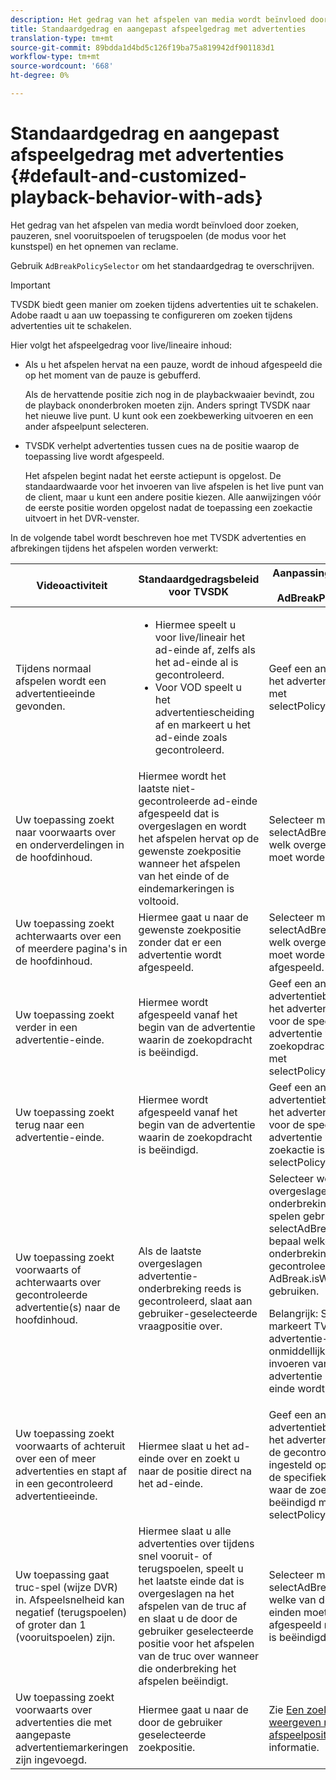 ```yaml
---
description: Het gedrag van het afspelen van media wordt beïnvloed door zoeken, pauzeren, snel vooruitspoelen of terugspoelen (de modus voor het kunstspel) en het opnemen van reclame.
title: Standaardgedrag en aangepast afspeelgedrag met advertenties
translation-type: tm+mt
source-git-commit: 89bdda1d4bd5c126f19ba75a819942df901183d1
workflow-type: tm+mt
source-wordcount: '668'
ht-degree: 0%

---
```



# Standaardgedrag en aangepast afspeelgedrag met advertenties {#default-and-customized-playback-behavior-with-ads}

Het gedrag van het afspelen van media wordt beïnvloed door zoeken, pauzeren, snel vooruitspoelen of terugspoelen (de modus voor het kunstspel) en het opnemen van reclame.

Gebruik `AdBreakPolicySelector` om het standaardgedrag te overschrijven.

>[!IMPORTANT]
>
>TVSDK biedt geen manier om zoeken tijdens advertenties uit te schakelen. Adobe raadt u aan uw toepassing te configureren om zoeken tijdens advertenties uit te schakelen.

Hier volgt het afspeelgedrag voor live/lineaire inhoud:

* Als u het afspelen hervat na een pauze, wordt de inhoud afgespeeld die op het moment van de pauze is gebufferd.

   Als de hervattende positie zich nog in de playbackwaaier bevindt, zou de playback ononderbroken moeten zijn. Anders springt TVSDK naar het nieuwe live punt. U kunt ook een zoekbewerking uitvoeren en een ander afspeelpunt selecteren.
* TVSDK verhelpt advertenties tussen cues na de positie waarop de toepassing live wordt afgespeeld.

   Het afspelen begint nadat het eerste actiepunt is opgelost. De standaardwaarde voor het invoeren van live afspelen is het live punt van de client, maar u kunt een andere positie kiezen. Alle aanwijzingen vóór de eerste positie worden opgelost nadat de toepassing een zoekactie uitvoert in het DVR-venster.

In de volgende tabel wordt beschreven hoe met TVSDK advertenties en afbrekingen tijdens het afspelen worden verwerkt:

<table id="table_466538B1C2A646B89EB4F9AA111203BE"> 
 <thead> 
  <tr> 
   <th colname="col1" class="entry"> Videoactiviteit </th> 
   <th colname="col2" class="entry"> Standaardgedragsbeleid voor TVSDK </th> 
   <th colname="col3" class="entry">Aanpassing beschikbaar via <span class="codeph"> AdBreakPolicySelector </span> </th> 
  </tr>
 </thead>
 <tbody> 
  <tr> 
   <td colname="col1"> Tijdens normaal afspelen wordt een advertentieeinde gevonden. </td> 
   <td colname="col2"> 
    <ul id="ul_10D2638676EA4ADDA718E61BD4FDC1D2"> 
     <li id="li_D5CC30F063934C738971E2E8AF00C137"> Hiermee speelt u voor live/lineair het ad-einde af, zelfs als het ad-einde al is gecontroleerd. </li> 
     <li id="li_D962C0938DA74186AE99D117E5A74E38">Voor VOD speelt u het advertentiescheiding af en markeert u het ad-einde zoals gecontroleerd. </li> 
    </ul> </td> 
   <td colname="col3">Geef een ander beleid voor het advertentieeinde op met <span class="codeph"> selectPolicyForAdBreak</span>. </td> 
  </tr> 
  <tr> 
   <td colname="col1"> Uw toepassing zoekt naar voorwaarts over en onderverdelingen in de hoofdinhoud. </td> 
   <td colname="col2"> Hiermee wordt het laatste niet-gecontroleerde ad-einde afgespeeld dat is overgeslagen en wordt het afspelen hervat op de gewenste zoekpositie wanneer het afspelen van het einde of de eindemarkeringen is voltooid. </td> 
   <td colname="col3">Selecteer met <span class="codeph"> selectAdBreaksToPlay</span> welk overgeslagen einde moet worden afgespeeld. </td> 
  </tr> 
  <tr> 
   <td colname="col1"> Uw toepassing zoekt achterwaarts over een of meerdere pagina's in de hoofdinhoud. </td> 
   <td colname="col2"> Hiermee gaat u naar de gewenste zoekpositie zonder dat er een advertentie wordt afgespeeld. </td> 
   <td colname="col3">Selecteer met <span class="codeph"> selectAdBreaksToPlay</span> welk overgeslagen einde moet worden afgespeeld.                      </td> 
  </tr> 
  <tr> 
   <td colname="col1"> Uw toepassing zoekt verder in een advertentie-einde. </td> 
   <td colname="col2"> Hiermee wordt afgespeeld vanaf het begin van de advertentie waarin de zoekopdracht is beëindigd. </td> 
   <td colname="col3">Geef een ander advertentiebeleid op voor het advertentieeinde en voor de specifieke advertentie waar de zoekopdracht is beëindigd met <span class="codeph"> selectPolicyForSeekIntoAd</span>. </td> 
  </tr> 
  <tr> 
   <td colname="col1"> Uw toepassing zoekt terug naar een advertentie-einde. </td> 
   <td colname="col2"> Hiermee wordt afgespeeld vanaf het begin van de advertentie waarin de zoekopdracht is beëindigd. </td> 
   <td colname="col3">Geef een ander advertentiebeleid op voor het advertentieeinde en voor de specifieke advertentie waarin de zoekactie is beëindigd met <span class="codeph"> selectPolicyForSeekIntoAd</span>. </td> 
  </tr> 
  <tr> 
   <td colname="col1"> Uw toepassing zoekt voorwaarts of achterwaarts over gecontroleerde advertentie(s) naar de hoofdinhoud. </td> 
   <td colname="col2"> Als de laatste overgeslagen advertentie-onderbreking reeds is gecontroleerd, slaat aan gebruiker-geselecteerde vraagpositie over. </td> 
   <td colname="col3">Selecteer welke overgeslagen onderbrekingen om te spelen gebruikend <span class="codeph"> selectAdBreaksToPlay</span> en bepaal welke onderbrekingen reeds zijn gecontroleerd door <span class="codeph"> AdBreak.isWatched</span> te gebruiken. <p>Belangrijk:  Standaard markeert TVSDK een advertentie-einde zoals onmiddellijk na het invoeren van de eerste advertentie in het ad-einde wordt gecontroleerd. </p> </td> 
  </tr> 
  <tr> 
   <td colname="col1"> Uw toepassing zoekt voorwaarts of achteruit over een of meer advertenties en stapt af in een gecontroleerd advertentieeinde. </td> 
   <td colname="col2"> Hiermee slaat u het ad-einde over en zoekt u naar de positie direct na het ad-einde. </td> 
   <td colname="col3">Geef een ander advertentiebeleid op voor het advertentieeinde (met de gecontroleerde status ingesteld op true) en voor de specifieke advertentie waar de zoekopdracht is beëindigd met <span class="codeph"> selectPolicyForSeekIntoAd</span>. </td> 
  </tr> 
  <tr> 
   <td colname="col1"> Uw toepassing gaat truc-spel (wijze DVR) in. Afspeelsnelheid kan negatief (terugspoelen) of groter dan 1 (vooruitspoelen) zijn. </td> 
   <td colname="col2"> Hiermee slaat u alle advertenties over tijdens snel vooruit- of terugspoelen, speelt u het laatste einde dat is overgeslagen na het afspelen van de truc af en slaat u de door de gebruiker geselecteerde positie voor het afspelen van de truc over wanneer die onderbreking het afspelen beëindigt. </td> 
   <td colname="col3">Selecteer met <span class="codeph"> selectAdBreaksToPlay</span> welke van de overgeslagen einden moeten worden afgespeeld nadat het truc is beëindigd. </td> 
  </tr> 
  <tr> 
   <td colname="col1"> Uw toepassing zoekt voorwaarts over advertenties die met aangepaste advertentiemarkeringen zijn ingevoegd. </td> 
   <td colname="col2"> Hiermee gaat u naar de door de gebruiker geselecteerde zoekpositie. </td> 
   <td colname="col3">Zie <a href="../../tvsdk-1.4-for-android/ui-configure/android-1.4-ui-seek-scrub-bar-display.md">Een zoekscrubbalk weergeven met de huidige afspeelpositie</a> voor meer informatie. </td> 
  </tr> 
 </tbody> 
</table>

